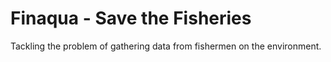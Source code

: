 # Finaqua - Save the Fisheries
Tackling the problem of gathering data from fishermen on the environment.